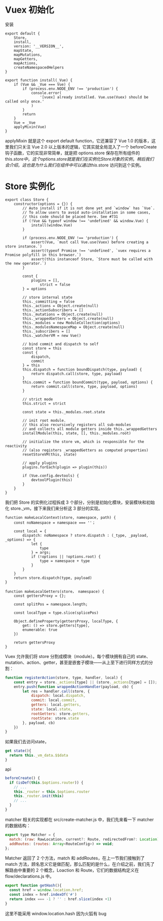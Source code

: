 # Vuex 初始化

安装

``` JS
export default {
    Store,
    install,
    version: '__VERSION__',
    mapState,
    mapMutations,
    mapGetters,
    mapActions,
    createNamespacedHelpers
}
```

``` JS
export function install(_Vue) {
    if (Vue && _Vue === Vue) {
        if (process.env.NODE_ENV !== 'production') {
            console.error(
                '[vuex] already installed. Vue.use(Vuex) should be called only once.'
            )
        }
        return
    }
    Vue = _Vue
    applyMixin(Vue)
}
```

applyMixin 就是这个 export default function，它还兼容了 Vue 1.0 的版本，这里我们只关注 Vue 2.0 以上版本的逻辑，它其实就全局混入了一个 beforeCreate 钩子函数，它的实现非常简单，就是把 options.store 保存在所有组件的 this.$store 中，这个 options.store 就是我们在实例化 Store 对象的实例，稍后我们会介绍，这也是为什么我们在组件中可以通过 this.$store 访问到这个实例。

# Store 实例化

``` JS
export class Store {
    constructor(options = {}) {
        // Auto install if it is not done yet and `window` has `Vue`.
        // To allow users to avoid auto-installation in some cases,
        // this code should be placed here. See #731
        if (!Vue && typeof window !== 'undefined' && window.Vue) {
            install(window.Vue)
        }

        if (process.env.NODE_ENV !== 'production') {
            assert(Vue, `must call Vue.use(Vuex) before creating a store instance.`)
            assert(typeof Promise !== 'undefined', `vuex requires a Promise polyfill in this browser.`)
            assert(this instanceof Store, `Store must be called with the new operator.`)
        }

        const {
            plugins = [],
                strict = false
        } = options

        // store internal state
        this._committing = false
        this._actions = Object.create(null)
        this._actionSubscribers = []
        this._mutations = Object.create(null)
        this._wrappedGetters = Object.create(null)
        this._modules = new ModuleCollection(options)
        this._modulesNamespaceMap = Object.create(null)
        this._subscribers = []
        this._watcherVM = new Vue()

        // bind commit and dispatch to self
        const store = this
        const {
            dispatch,
            commit
        } = this
        this.dispatch = function boundDispatch(type, payload) {
            return dispatch.call(store, type, payload)
        }
        this.commit = function boundCommit(type, payload, options) {
            return commit.call(store, type, payload, options)
        }

        // strict mode
        this.strict = strict

        const state = this._modules.root.state

        // init root module.
        // this also recursively registers all sub-modules
        // and collects all module getters inside this._wrappedGetters
        installModule(this, state, [], this._modules.root)

        // initialize the store vm, which is responsible for the reactivity
        // (also registers _wrappedGetters as computed properties)
        resetStoreVM(this, state)

        // apply plugins
        plugins.forEach(plugin => plugin(this))

        if (Vue.config.devtools) {
            devtoolPlugin(this)
        }
    }
}
```

我们把 Store 的实例化过程拆成 3 个部分，分别是初始化模块，安装模块和初始化 store._vm，接下来我们来分析这 3 部分的实现。

``` JS
function makeLocalContext(store, namespace, path) {
    const noNamespace = namespace === ''；

    const local = {
        dispatch: noNamespace ? store.dispatch : (_type, _payload, _options) => {
            let {
                type
            } = args;
            if (!options || !options.root) {
                type = namespace + type
            }
        }
    }
    return store.dispatch(type, payload)
}
```

``` JS
function makeLocalGetters(store， namespace) {
    const gettersProxy = {};

    const splitPos = namespace.length;

    const localType = type.slice(splicePos)

    Object.defineProperty(gettersProxy, localType, {
        get: () => store.getters[type],
        enumerable: true
    })

    return gettersProxy
}
```

Vuex 允许我们将 store 分割成模块（module）。每个模块拥有自己的 state、mutation、action、getter，甚至是嵌套子模块——从上至下进行同样方式的分割：

``` js
function registerAction(store, type, handler, local) {
    const entry = store._actions[type] || (store._actions[type] = []);
    entry.push(function wrappedActionHandler(payload, cb) {
        let res = handler.call(store, {
            dispatch: local.dispatch,
            commit: local.commit,
            getters: local.getters,
            state: local.state,
            rootGetters: store.getters,
            rootState: store.state
        }, payload, cb)
    })
}
```

如果我们去访问state，

```js
get state(){
  return this._vm_data.$$data
}
```

api

```js
beforeCreate() {
  if (isDef(this.$options.router)) {
    // ...
    this._router = this.$options.router
    this._router.init(this)
    // ...
  }
}  
```

matcher 相关的实现都在 src/create-matcher.js 中，我们先来看一下 matcher 的数据结构：

```js
export type Matcher = {
  match: (raw: RawLocation, current?: Route, redirectedFrom?: Location) => Route;
  addRoutes: (routes: Array<RouteConfig>) => void;
};
```

Matcher 返回了 2 个方法，match 和 addRoutes，在上一节我们接触到了 match 方法，顾名思义它是做匹配，那么匹配的是什么，在介绍之前，我们先了解路由中重要的 2 个概念，Loaction 和 Route，它们的数据结构定义在 flow/declarations.js 中。

```js
export function getHash(){
  const href = window.location.href;
  const index = href.indexOf('#')
  return index === -1 ? '' : href.slice(index +1)
}
```

这里不能采用 window.location.hash 因为火狐有 bug
